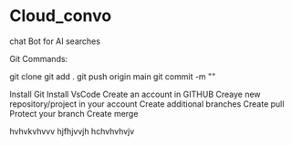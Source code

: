# Cloud_convo

chat Bot for AI searches

Git Commands:

git clone
git add .
git push origin main
git commit -m ""


Install Git
Install VsCode
Create an account in GITHUB
Creaye new repository/project in your account
Create additional branches
Create pull
Protect your branch
Create merge


hvhvkvhvvv
hjfhjvvjh
hchvhvhvjv
